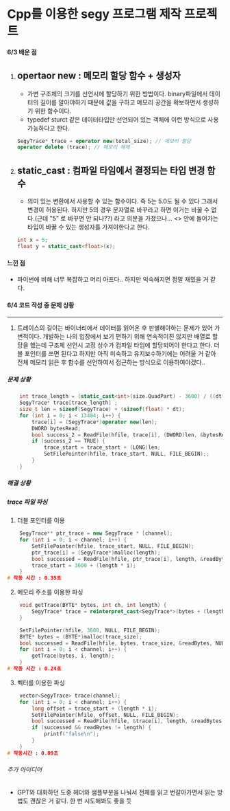 # Cpp를 이용한 segy 프로그램 제작 프로젝트

#### 6/3 배운 점
1. opertaor new : 메모리 할당 함수 + 생성자
    ----
    - 가변 구조체의 크기를 선언시에 할당하기 위한 방법이다. binary파일에서 데이터의 길이를 알아야하기 때문에 값을 구하고 메모리 공간을 확보하면서 생성하기 위한 함수이다.
    - typedef sturct 같은 데이터타입만 선언되어 있는 객체에 이런 방식으로 사용 가능하다고 한다.


    ```cpp
    SegyTrace* trace = operator new(total_size); // 메모리 할당
    operator delete (trace); // 메모리 해제
    ```
2. static_cast : 컴파일 타임에서 결정되는 타입 변경 함수
    ----
    - 의미 있는 변환에서 사용할 수 있는 함수이다. 즉 5는 5.0도 될 수 있다 그래서 변경이 허용된다. 하지만 5의 경우 문자열로 바꾸라고 하면 이거는 바꿀 수 없다.(근데 "5" 로 바꾸면 안 되나??) 라고 의문을 가졌으나... <> 안에 들어가는 타입이 바꿀 수 있는 생성자를 가져야한다고 한다.
    ```cpp
    int x = 5;
    float y = static_cast<float>(x);
    ```
#### 느낀 점
- 파이썬에 비해 너무 복잡하고 머리 아프다.. 하지만 익숙해지면 정말 재밌을 거 같다.


#### 6/4 코드 작성 중 문제 상황
------
1. 트레이스의 길이는 바이너리에서 데이터를 읽어온 후 판별해야하는 문제가 있어 가변적이다. 개발하는 나의 입장에서 보기 편하기 위해 연속적이진 않지만 배열로 할당을 했는데 구조체 선언시 고정 상수가 컴파일 타임에 할당되어야 한다고 한다. 더블 포인터를 쓰면 된다고 하지만 아직 미숙하고 유지보수하기에는 어려울 거 같아 전체 메모리 읽은 후 함수를 선언하여서 접근하는 방식으로 이용하여야겠다..

##### 문제 상황
```cpp
    int trace_length = (static_cast<int>(size.QuadPart) - 3600) / ((dt*4) + 240);
    SegyTrace* trace[trace_length] ;
    size_t len = sizeof(SegyTrace) + (sizeof(float) * dt);
    for (int i = 0; i < 13484; i++) {
        trace[i] = (SegyTrace*)operator new(len);
        DWORD bytesRead;
        bool success_2 = ReadFile(hfile, trace[i], (DWORD)len, &bytesRead, NULL);
        if (success_2 == TRUE) {
            trace_start = trace_start + (LONG)len;
            SetFilePointer(hfile, trace_start, NULL, FILE_BEGIN);;
        }
    }
```
##### 해결 상황


##### trace 파일 파싱 
1. 더블 포인터를 이용
```cpp
	SegyTrace** ptr_trace = new SegyTrace * [channel];
	for (int i = 0; i < channel; i++) {
		SetFilePointer(hfile, trace_start, NULL, FILE_BEGIN);
		ptr_trace[i] = (SegyTrace*)malloc(length);
		bool successed = ReadFile(hfile, ptr_trace[i], length, &readBytes, NULL);
		trace_start = 3600 + (length * i);
	}
# 작동 시간 : 0.35초
```
2. 메모리 주소를 이용한 파싱
```cpp
    void getTrace(BYTE* bytes, int ch, int length) {
        SegyTrace* trace = reinterpret_cast<SegyTrace*>(bytes + (length * ch));
    }

	SetFilePointer(hfile, 3600, NULL, FILE_BEGIN);
	BYTE* bytes = (BYTE*)malloc(trace_size);
	bool successed = ReadFile(hfile, bytes, trace_size, &readBytes, NULL);
	for (int i = 0; i < channel; i++) {
		getTrace(bytes, i, length);
	}
# 작동 시간 : 0.24초
```
3. 벡터를 이용한 파싱
```cpp
	vector<SegyTrace> trace(channel);
	for (int i = 0; i < channel; i++) {
		long offset = trace_start + (length * i);
		SetFilePointer(hfile, offset, NULL, FILE_BEGIN);
		bool successed = ReadFile(hfile, &trace[i], length, &readBytes, NULL);
		if (successed && readBytes != length) {
			printf("false\n");
		}
	}
# 작동시간 : 0.09초
```
###### 추가 아이디어
- GPT와 대화하던 도중 헤더와 샘플부분을 나눠서 전체를 읽고 번갈아가면서 읽는 방법도 괜찮은 거 같다. 한 번 시도해봐도 좋을 듯